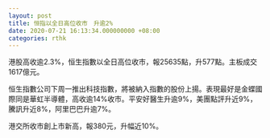 ```yaml
---
layout: post
title: 恒指以全日高位收市　升逾2%
date: 2020-07-21 16:13:34.000000000 +08:00
categories: rthk
---
```


港股高收逾2.3%，恒生指數以全日高位收市，報25635點，升577點。主板成交1617億元。

恒生指數公司下周一推出科技指數，將被納入指數的股份上揚。表現最好是金蝶國際同是華虹半導體，高收逾14%收市。平安好醫生升逾9%，美團點評升近9%，騰訊升近8%，阿里巴巴升逾7%。

港交所收市創上市新高，報380元，升幅近10%。
